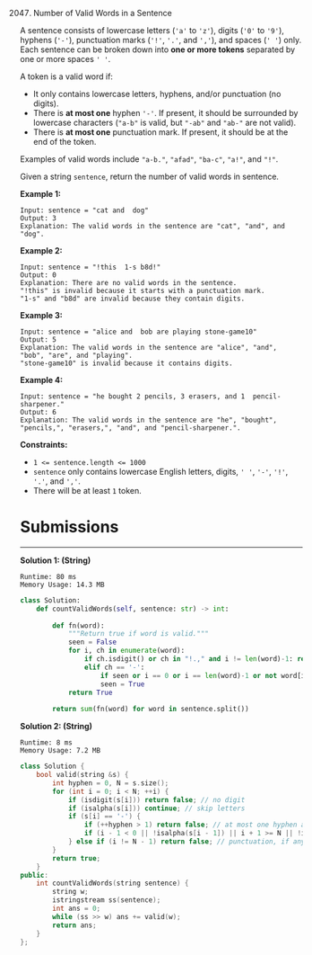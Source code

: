 2047. Number of Valid Words in a Sentence

A sentence consists of lowercase letters (`'a'` to `'z'`), digits (`'0'` to `'9'`), hyphens (`'-'`), punctuation marks (`'!'`, `'.'`, and `','`), and spaces (`' '`) only. Each sentence can be broken down into **one or more tokens** separated by one or more spaces `' '`.

A token is a valid word if:

* It only contains lowercase letters, hyphens, and/or punctuation (no digits).
* There is **at most one** hyphen `'-'`. If present, it should be surrounded by lowercase characters (`"a-b"` is valid, but `"-ab"` and `"ab-"` are not valid).
* There is **at most one** punctuation mark. If present, it should be at the end of the token.

Examples of valid words include `"a-b."`, `"afad"`, `"ba-c"`, `"a!"`, and `"!"`.

Given a string `sentence`, return the number of valid words in sentence.

 

**Example 1:**
```
Input: sentence = "cat and  dog"
Output: 3
Explanation: The valid words in the sentence are "cat", "and", and "dog".
```

**Example 2:**
```
Input: sentence = "!this  1-s b8d!"
Output: 0
Explanation: There are no valid words in the sentence.
"!this" is invalid because it starts with a punctuation mark.
"1-s" and "b8d" are invalid because they contain digits.
```

**Example 3:**
```
Input: sentence = "alice and  bob are playing stone-game10"
Output: 5
Explanation: The valid words in the sentence are "alice", "and", "bob", "are", and "playing".
"stone-game10" is invalid because it contains digits.
```

**Example 4:**
```
Input: sentence = "he bought 2 pencils, 3 erasers, and 1  pencil-sharpener."
Output: 6
Explanation: The valid words in the sentence are "he", "bought", "pencils,", "erasers,", "and", and "pencil-sharpener.".
```

**Constraints:**

* `1 <= sentence.length <= 1000`
* `sentence` only contains lowercase English letters, digits, `' '`, `'-'`, `'!'`, `'.'`, and `','`.
* There will be at least `1` token.

# Submissions
---
**Solution 1: (String)**
```
Runtime: 80 ms
Memory Usage: 14.3 MB
```
```python
class Solution:
    def countValidWords(self, sentence: str) -> int:
        
        def fn(word): 
            """Return true if word is valid."""
            seen = False 
            for i, ch in enumerate(word): 
                if ch.isdigit() or ch in "!.," and i != len(word)-1: return False
                elif ch == '-': 
                    if seen or i == 0 or i == len(word)-1 or not word[i+1].isalpha(): return False 
                    seen = True 
            return True 
        
        return sum(fn(word) for word in sentence.split())
```

**Solution 2: (String)**
```
Runtime: 8 ms
Memory Usage: 7.2 MB
```
```c++
class Solution {
    bool valid(string &s) {
        int hyphen = 0, N = s.size();
        for (int i = 0; i < N; ++i) {
            if (isdigit(s[i])) return false; // no digit
            if (isalpha(s[i])) continue; // skip letters
            if (s[i] == '-') {
                if (++hyphen > 1) return false; // at most one hyphen allowed
                if (i - 1 < 0 || !isalpha(s[i - 1]) || i + 1 >= N || !isalpha(s[i + 1])) return false; // hyphen must be surrounded by letters
            } else if (i != N - 1) return false; // punctuation, if any, must be the last character of token
        }
        return true;
    }
public:
    int countValidWords(string sentence) {
        string w;
        istringstream ss(sentence);
        int ans = 0;
        while (ss >> w) ans += valid(w);
        return ans;
    }
};
```
